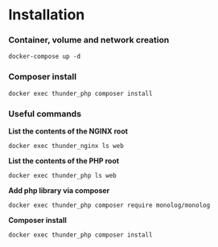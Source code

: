 # Installation

### Container, volume and network creation

`docker-compose up -d`

### Composer install

`docker exec thunder_php composer install`

### Useful commands

**List the contents of the NGINX root**

`docker exec thunder_nginx ls web`

**List the contents of the PHP root**

`docker exec thunder_php ls web`

**Add php library via composer**

`docker exec thunder_php composer require monolog/monolog`

**Composer install**

`docker exec thunder_php composer install`